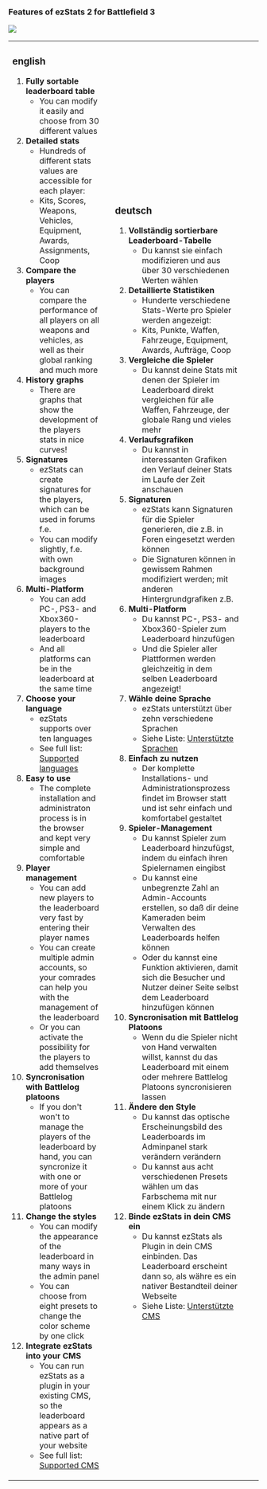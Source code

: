 ### Features of ezStats 2 for Battlefield 3 ###
<img src='http://gfx.ezstats.org/banner_bf3.jpg' />
<table width='800px'><tbody><tr><td valign='top'>
<h3>english</h3>
<ol><li><b>Fully sortable leaderboard table</b>
<ul><li>You can modify it easily and choose from 30 different values<br>
</li></ul></li><li><b>Detailed stats</b>
<ul><li>Hundreds of different stats values are accessible for each player:<br>
</li><li>Kits, Scores, Weapons, Vehicles, Equipment, Awards, Assignments, Coop<br>
</li></ul></li><li><b>Compare the players</b>
<ul><li>You can compare the performance of all players on all weapons and vehicles, as well as their global ranking and much more<br>
</li></ul></li><li><b>History graphs</b>
<ul><li>There are graphs that show the development of the players stats in nice curves!<br>
</li></ul></li><li><b>Signatures</b>
<ul><li>ezStats can create signatures for the players, which can be used in forums f.e.<br>
</li><li>You can modify slightly, f.e. with own background images<br>
</li></ul></li><li><b>Multi-Platform</b>
<ul><li>You can add PC-, PS3- and Xbox360-players to the leaderboard<br>
</li><li>And all platforms can be in the leaderboard at the same time<br>
</li></ul></li><li><b>Choose your language</b>
<ul><li>ezStats supports over ten languages<br>
</li><li>See full list: <a href='http://code.google.com/p/ezstats/wiki/supported_languages'>Supported languages</a>
</li></ul></li><li><b>Easy to use</b>
<ul><li>The complete installation and administraton process is in the browser and kept very simple and comfortable<br>
</li></ul></li><li><b>Player management</b>
<ul><li>You can add new players to the leaderboard very fast by entering their player names<br>
</li><li>You can create multiple admin accounts, so your comrades can help you with the management of the leaderboard<br>
</li><li>Or you can activate the possibility for the players to add themselves<br>
</li></ul></li><li><b>Syncronisation with Battlelog platoons</b>
<ul><li>If you don't won't to manage the players of the leaderboard by hand, you can syncronize it with one or more of your Battlelog platoons<br>
</li></ul></li><li><b>Change the styles</b>
<ul><li>You can modify the appearance of the leaderboard in many ways in the admin panel<br>
</li><li>You can choose from eight presets to change the color scheme by one click<br>
</li></ul></li><li><b>Integrate ezStats into your CMS</b>
<ul><li>You can run ezStats as a plugin in your existing CMS, so the leaderboard appears as a native part of your website<br>
</li><li>See full list: <a href='http://code.google.com/p/ezstats/wiki/supported_cms'>Supported CMS</a>
</td><td></li></ul></li></ol>

</td><td>
<h3>deutsch</h3>
<ol><li><b>Vollständig sortierbare Leaderboard-Tabelle</b>
<ul><li>Du kannst sie einfach modifizieren und aus über 30 verschiedenen Werten wählen<br>
</li></ul></li><li><b>Detaillierte Statistiken</b>
<ul><li>Hunderte verschiedene Stats-Werte pro Spieler werden angezeigt:<br>
</li><li>Kits, Punkte, Waffen, Fahrzeuge, Equipment, Awards, Aufträge, Coop<br>
</li></ul></li><li><b>Vergleiche die Spieler</b>
<ul><li>Du kannst deine Stats mit denen der Spieler im Leaderboard direkt vergleichen für alle Waffen, Fahrzeuge, der globale Rang und vieles mehr<br>
</li></ul></li><li><b>Verlaufsgrafiken</b>
<ul><li>Du kannst in interessanten Grafiken den Verlauf deiner Stats im Laufe der Zeit anschauen<br>
</li></ul></li><li><b>Signaturen</b>
<ul><li>ezStats kann Signaturen für die Spieler generieren, die z.B. in Foren eingesetzt werden können<br>
</li><li>Die Signaturen können in gewissem Rahmen modifiziert werden; mit anderen Hintergrundgrafiken z.B.<br>
</li></ul></li><li><b>Multi-Platform</b>
<ul><li>Du kannst PC-, PS3- and Xbox360-Spieler zum Leaderboard hinzufügen<br>
</li><li>Und die Spieler aller Plattformen werden gleichzeitig in dem selben Leaderboard angezeigt!<br>
</li></ul></li><li><b>Wähle deine Sprache</b>
<ul><li>ezStats unterstützt über zehn verschiedene Sprachen<br>
</li><li>Siehe Liste: <a href='http://code.google.com/p/ezstats/wiki/supported_languages'>Unterstützte Sprachen</a>
</li></ul></li><li><b>Einfach zu nutzen</b>
<ul><li>Der komplette Installations- und Administrationsprozess findet im Browser statt und ist sehr einfach und komfortabel gestaltet<br>
</li></ul></li><li><b>Spieler-Management</b>
<ul><li>Du kannst Spieler zum Leaderboard hinzufügst, indem du einfach ihren Spielernamen eingibst<br>
</li><li>Du kannst eine unbegrenzte Zahl an Admin-Accounts erstellen, so daß dir deine Kameraden beim Verwalten des Leaderboards helfen können<br>
</li><li>Oder du kannst eine Funktion aktivieren, damit sich die Besucher und Nutzer deiner Seite selbst dem Leaderboard hinzufügen können<br>
</li></ul></li><li><b>Syncronisation mit Battlelog Platoons</b>
<ul><li>Wenn du die Spieler nicht von Hand verwalten willst, kannst du das Leaderboard mit einem oder mehrere Battlelog Platoons syncronisieren lassen<br>
</li></ul></li><li><b>Ändere den Style</b>
<ul><li>Du kannst das optische Erscheinungsbild des Leaderboards im Adminpanel stark verändern verändern<br>
</li><li>Du kannst aus acht verschiedenen Presets wählen um das Farbschema mit nur einem Klick zu ändern<br>
</li></ul></li><li><b>Binde ezStats in dein CMS ein</b>
<ul><li>Du kannst ezStats als Plugin in dein CMS einbinden. Das Leaderboard erscheint dann so, als währe es ein nativer Bestandteil deiner Webseite<br>
</li><li>Siehe Liste: <a href='http://code.google.com/p/ezstats/wiki/supported_cms'>Unterstützte CMS</a>
</td><td></li></ul></li></ol>

</td><td>
</td></tr></tbody></table>